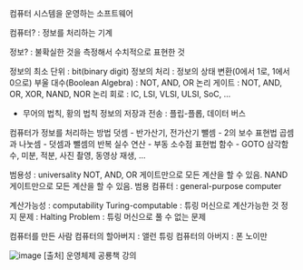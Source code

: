 컴퓨터 시스템을 운영하는 소프트웨어

컴퓨터?
: 정보를 처리하는 기계

정보?
: 불확실한 것을 측정해서 수치적으로 표현한 것

정보의 최소 단위 : bit(binary digit)
정보의 처리 : 정보의 상태 변환(0에서 1로, 1에서 0으로)
부울 대수(Boolean Algebra) : NOT, AND, OR
논리 게이트 : NOT, AND, OR, XOR, NAND, NOR
논리 회로 : IC, LSI, VLSI, ULSI, SoC, ...
- 무어의 법칙, 황의 법칙
정보의 저장과 전송 : 플립-플롭, 데이터 버스

컴퓨터가 정보를 처리하는 방법
덧셈 - 반가산기, 전가산기
뺄셈 - 2의 보수 표현법
곱셈과 나눗셈 - 덧셈과 뺄셈의 반복
실수 연산 - 부동 소수점 표현법
함수 - GOTO
삼각함수, 미분, 적분, 사진 촬영, 동영상 재생, ...

범용성 : universality
NOT, AND, OR 게이트만으로 모든 계산을 할 수 있음.
NAND 게이트만으로 모든 계산을 할 수 있음.
범용 컴퓨터 : general-purpose computer

계산가능성 : computability
Turing-computable : 튜링 머신으로 계산가능한 것
정지 문제 : Halting Problem : 튜링 머신으로 풀 수 없는 문제

컴퓨터를 만든 사람
컴퓨터의 할아버지 : 앨런 튜링
컴퓨터의 아버지 : 폰 노이만

![image](https://sj-obsidian-bucket.s3.ap-northeast-2.amazonaws.com/e35986e0fa2b69fd34a0c446b32ec3e1.png)
[출처] 운영체제 공룡책 강의

